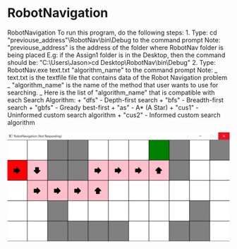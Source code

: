 # RobotNavigation
RobotNavigation
To run this program, do the following steps:
		1. Type: cd "previouse_address"\RobotNav\bin\Debug    to the command prompt
			Note: "previouse_address" is the address of the folder where RobotNav folder is being placed
				E.g: if the Assign1 folder is in the Desktop, then the command should be:
					"C:\Users\Jason>cd Desktop\RobotNav\bin\Debug"
		2. Type: RobotNav.exe text.txt "algorithm_name"                            to the command prompt
			Note: _ text.txt is the textfile file that contains data of the Robot Navigation problem
			      _ "algorithm_name" is the name of the method that user wants to use for searching.
			      _ Here is the list of "algorithm_name" that is compatible with each Search Algorithm:
                  + "dfs"  - Depth-first search
                  + "bfs"  - Breadth-first search
                  + "gbfs" - Gready best-first 
                  + "as" 	 - A* (A Star)
                  + "cus1" - Uninformed custom search algorithm
                  + "cus2" - Informed custom search algorithm
                  
![](images/34.PNG)
